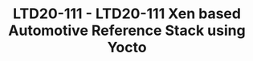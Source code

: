 ---
categories:
- ltd20
description: Virtualization is becoming one of the key technologies to improve the
  safety and reduce development costs on the automotive space as it allows for mixed
  criticality workloads and the consolidation of ECUs under a common system.<br>We
  will present the Automotive reference stack, a collection of Yocto layers to build
  a platform suitable for safety critical deployments. The presentation will focus
  on Xen on Arm, integration in Yocto and constraints specific to automotive. We will
  cover what is available in meta-arm today and show our vision of how the platform
  could evolve though collaboration with the Linaro members.
image:
  featured: 'true'
  path: https://static.linaro.org/connect/ltd20/images/LTD20-111.png
session_id: LTD20-111
session_speakers:
- speaker_bio: Avionic certified RTOS kernel developer for 15 years for Sysgo (PikeOS).<br>Automotive
    Open Source developer at Arm Ltd since 2019 working on Yocto layers (meta-arm)
    and Xen.
  speaker_company: Arm Ltd
  speaker_image: http://avatars.sched.co/8/2f/9734298/avatar.jpg.320x320px.jpg?8ef
  speaker_name: Bertrand Marquis
  speaker_position: Principal Software Engineer
  speaker_role: speaker
- speaker_bio: Jon Mason is a Principal Yocto Developer at Arm. In addition to writing
    new recipes and bug fixes, he coordinates development inside and outside of Arm
    on OpenEmbedded and the Yocto Project. This includes development and maintenance
    of the meta-arm layer. Also, Jon sits on the board of OpenEmbedded.<br /> <br
    /> Outside of work, Jon maintains NTB and a few other drivers in Linux.
  speaker_company: ''
  speaker_image: http://avatars.sched.co/1/e1/10468648/avatar.jpg.320x320px.jpg?f11
  speaker_name: Jon Mason
  speaker_position: Principal Yocto Developer at Arm
  speaker_role: speaker
session_track: Automotive
tag: session
tags: Automotive
title: LTD20-111 - LTD20-111 Xen based Automotive Reference Stack using Yocto
---